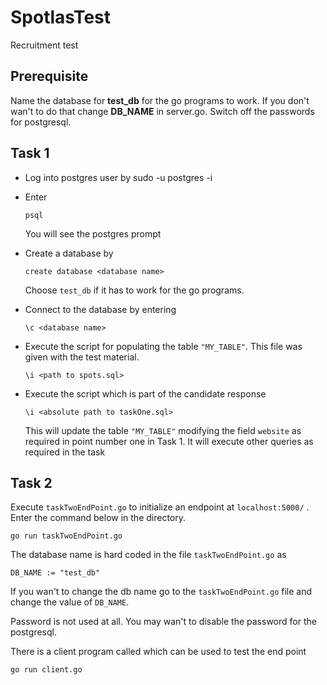 # SpotlasTest
Recruitment test

## Prerequisite
Name the database for <b>test_db</b> for the go programs to work. If you don't wan't to do that change <b>DB_NAME</b> in server.go. Switch off the passwords for postgresql.

## Task 1
* Log into postgres user by sudo -u postgres -i
* Enter

    ```psql```
 
    You will see the postgres prompt
 
* Create a database by 

    ```create database <database name>```

    Choose ```test_db``` if it has to work for the go programs.


* Connect to the database by entering

    ```\c <database name>```

*  Execute the script for populating the table ```"MY_TABLE"```. This file was given with the test material.

    ```\i <path to spots.sql>```

* Execute the script which is part of the candidate response
 
    ```\i <absolute path to taskOne.sql>```

    This will update the table ```"MY_TABLE"``` modifying the field ```website``` as required in point number one in Task 1. It will execute other queries
    as required in the task
  
  

## Task 2
Execute ```taskTwoEndPoint.go``` to initialize an endpoint at ```localhost:5000/``` . Enter the command below in the directory.


```go run taskTwoEndPoint.go```

The database name is hard coded in the file ```taskTwoEndPoint.go``` as

```DB_NAME := "test_db"```

If you wan't to change the db name go to the ```taskTwoEndPoint.go``` file and change the value of ```DB_NAME```.

Password is not used at all. You may wan't to disable the password for the postgresql.
    

There is a client program called which can be used to test the end point

```go run client.go```
